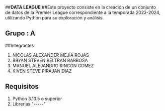 ##**DATA LEAGUE**
##Este proyecto consiste en la creación de un conjunto de datos de la Premier League correspondiente a la temporada 2023-2024, utilizando Python para su exploración y análisis.

## Grupo : A

##Integrantes
1. NICOLAS ALEXANDER MEJÍA ROJAS
2. BRYAN STEVEN BELTRAN BARBOSA
3. MANUEL ALEJANDRO RINCON GOMEZ
4. KIVEN STEVE PIRAJAN DIAZ

## Requisitos
1. Python 3.13.5 o superior
2. Librerias "-----"


